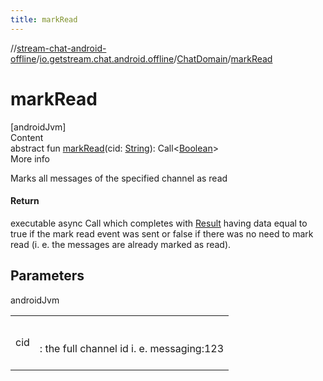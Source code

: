 ```yaml
---
title: markRead
---
```

//[stream-chat-android-offline](../../../index.md)/[io.getstream.chat.android.offline](../index.md)/[ChatDomain](index.md)/[markRead](markRead.md)



# markRead  
[androidJvm]  
Content  
abstract fun [markRead](markRead.md)(cid: [String](https://kotlinlang.org/api/latest/jvm/stdlib/kotlin/-string/index.html)): Call&lt;[Boolean](https://kotlinlang.org/api/latest/jvm/stdlib/kotlin/-boolean/index.html)&gt;  
More info  


Marks all messages of the specified channel as read



#### Return  


executable async Call which completes with [Result](https://kotlinlang.org/api/latest/jvm/stdlib/kotlin/-result/index.html) having data equal to true if the mark read event was sent or false if there was no need to mark read (i. e. the messages are already marked as read).



## Parameters  
  
androidJvm  
  
| | |
|---|---|
| <a name="io.getstream.chat.android.offline/ChatDomain/markRead/#kotlin.String/PointingToDeclaration/"></a>cid| <a name="io.getstream.chat.android.offline/ChatDomain/markRead/#kotlin.String/PointingToDeclaration/"></a><br/><br/>: the full channel id i. e. messaging:123<br/><br/>|
  
  



